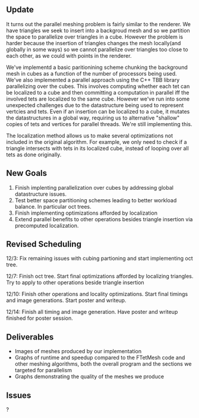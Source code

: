 ## Update
It turns out the parallel meshing problem is fairly similar to the renderer. We have triangles we seek to insert into a backgroud mesh and so we partition the 
space to parallelize over triangles in a cube. However the problem is harder because the insertion of triangles changes the mesh locally(and globally in some ways)
so we cannot parallelize over triangles too close to each other, as we could with points in the renderer. 

We've implementd a basic paritionining scheme chunking the background mesh in cubes as a function of the number of processors being used. We've also implemented a parallel approach
using the C++ TBB library parallelizing over the cubes. This involves computing whether each tet can be localized to a cube and then committing a computation in parallel iff the involved 
tets are localized to the same cube. However we've run into some unexpected challenges due to the datastructure being used to represent vertcies and tets. Even if an insertion 
can be localized to a cube, it mutates the datastructures in a global way, requiring us to alternative "shallow" copies of tets and vertices for parallel threads. We're still implementing
this. 

The localization method allows us to make several optimizations not included in the original algorithm. For example, we only need to check if a triangle intersects with 
tets in its localized cube, instead of looping over all tets as done originally.

## New Goals
1. Finish implenting parallelization over cubes by addressing global datastructure issues.
2. Test better space partitioning schemes leading to better workload balance. In particular oct trees.
3. Finish implementing optimizations afforded by localization
4. Extend parallel benefits to other operations besides triangle insertion via precomputed localization.

## Revised Scheduling
12/3: Fix remaining issues with cubing partioning and start implementing oct tree.

12/7: Finish oct tree. Start final optimizations afforded by localizing triangles. Try to apply to other operations beside triangle insertion

12/10: Finish other operations and locality optimizations. Start final timings and image generations. Start poster and writeup.

12/14: Finish all timing and image generation. Have poster and writeup finished for poster session.

## Deliverables
- Images of meshes produced by our implementation
- Graphs of runtime and speedup compared to the FTetMesh code and other meshing algorithms, both the overall program and the sections we targeted for parallelism
- Graphs demonstrating the quality of the meshes we produce

## Issues
?
